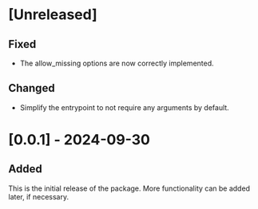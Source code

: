 
# \[Unreleased\]

## Fixed
- The allow_missing options are now correctly implemented.

## Changed
- Simplify the entrypoint to not require any arguments by default.


# \[0.0.1\] - 2024-09-30

## Added

This is the initial release of the package. More functionality can be added later, if necessary.
